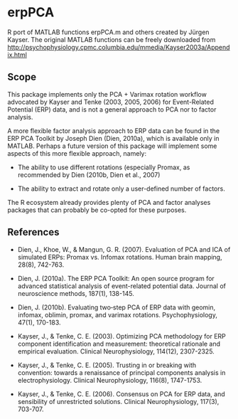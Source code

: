# erpPCA

R port of MATLAB functions erpPCA.m and others created by Jürgen Kayser. The original MATLAB functions can be freely downloaded from http://psychophysiology.cpmc.columbia.edu/mmedia/Kayser2003a/Appendix.html

## Scope

This package implements only the PCA + Varimax rotation workflow advocated by Kayser and Tenke (2003, 2005, 2006) for Event-Related Potential (ERP) data, and is not a general approach to PCA nor to factor analysis.

A more flexible factor analysis approach to ERP data can be found in the ERP PCA Toolkit by Joseph Dien (Dien, 2010a), which is available only in MATLAB. Perhaps a future version of this package will implement some aspects of this more flexible approach, namely:

* The ability to use different rotations (especially Promax, as recommended by Dien (2010b, Dien et al., 2007)

* The ability to extract and rotate only a user-defined number of factors.

The R ecosystem already provides plenty of PCA and factor analyses packages that can probably be co-opted for these purposes.

## References

* Dien, J., Khoe, W., & Mangun, G. R. (2007). Evaluation of PCA and ICA of simulated ERPs: Promax vs. Infomax rotations. Human brain mapping, 28(8), 742-763.

* Dien, J. (2010a). The ERP PCA Toolkit: An open source program for advanced statistical analysis of event-related potential data. Journal of neuroscience methods, 187(1), 138-145.

* Dien, J. (2010b). Evaluating two‐step PCA of ERP data with geomin, infomax, oblimin, promax, and varimax rotations. Psychophysiology, 47(1), 170-183.

* Kayser, J., & Tenke, C. E. (2003). Optimizing PCA methodology for ERP component identification and measurement: theoretical rationale and empirical evaluation. Clinical Neurophysiology, 114(12), 2307-2325.

* Kayser, J., & Tenke, C. E. (2005). Trusting in or breaking with convention: towards a renaissance of principal components analysis in electrophysiology. Clinical Neurophysiology, 116(8), 1747-1753.

* Kayser, J., & Tenke, C. E. (2006). Consensus on PCA for ERP data, and sensibility of unrestricted solutions. Clinical Neurophysiology, 117(3), 703-707.

